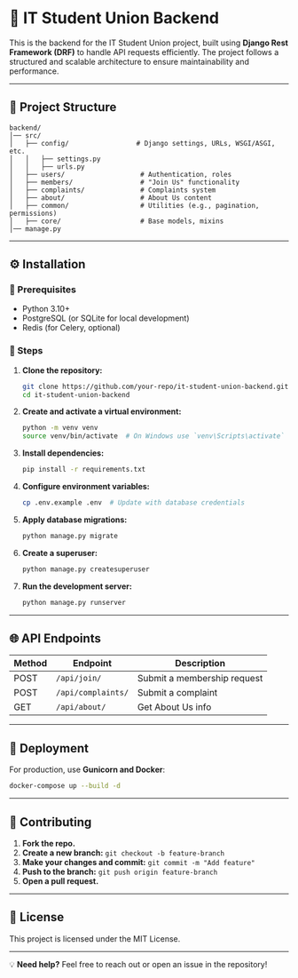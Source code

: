 # 📌 IT Student Union Backend

This is the backend for the IT Student Union project, built using **Django Rest Framework (DRF)** to handle API requests efficiently. The project follows a structured and scalable architecture to ensure maintainability and performance.

---

## 📂 Project Structure

```
backend/
│── src/
│   ├── config/                 # Django settings, URLs, WSGI/ASGI, etc.
│   │   ├── settings.py
│   │   ├── urls.py
│   ├── users/                   # Authentication, roles
│   ├── members/                 # "Join Us" functionality
│   ├── complaints/              # Complaints system
│   ├── about/                   # About Us content
│   ├── common/                  # Utilities (e.g., pagination, permissions)
│   ├── core/                    # Base models, mixins
│── manage.py
```

---

## ⚙️ Installation

### 📌 Prerequisites

- Python 3.10+
- PostgreSQL (or SQLite for local development)
- Redis (for Celery, optional)

### 🚀 Steps

1. **Clone the repository:**
   ```sh
   git clone https://github.com/your-repo/it-student-union-backend.git
   cd it-student-union-backend
   ```
2. **Create and activate a virtual environment:**
   ```sh
   python -m venv venv
   source venv/bin/activate  # On Windows use `venv\Scripts\activate`
   ```
3. **Install dependencies:**
   ```sh
   pip install -r requirements.txt
   ```
4. **Configure environment variables:**
   ```sh
   cp .env.example .env  # Update with database credentials
   ```
5. **Apply database migrations:**
   ```sh
   python manage.py migrate
   ```
6. **Create a superuser:**
   ```sh
   python manage.py createsuperuser
   ```
7. **Run the development server:**
   ```sh
   python manage.py runserver
   ```

---

## 🌐 API Endpoints

| Method | Endpoint           | Description                 |
| ------ | ------------------ | --------------------------- |
| POST   | `/api/join/`       | Submit a membership request |
| POST   | `/api/complaints/` | Submit a complaint          |
| GET    | `/api/about/`      | Get About Us info           |

---

## 🚀 Deployment

For production, use **Gunicorn and Docker**:

```sh
docker-compose up --build -d
```

---

## 🤝 Contributing

1. **Fork the repo.**
2. **Create a new branch:** `git checkout -b feature-branch`
3. **Make your changes and commit:** `git commit -m "Add feature"`
4. **Push to the branch:** `git push origin feature-branch`
5. **Open a pull request.**

---

## 📜 License

This project is licensed under the MIT License.

---

💡 **Need help?** Feel free to reach out or open an issue in the repository!
